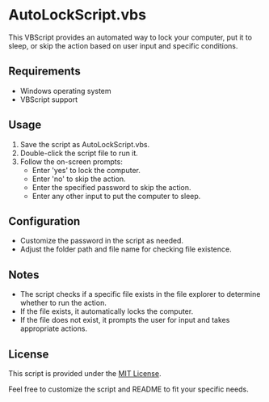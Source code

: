# AutoLockScript.vbs

This VBScript provides an automated way to lock your computer, put it to sleep, or skip the action based on user input and specific conditions.

## Requirements

- Windows operating system
- VBScript support

## Usage

1. Save the script as AutoLockScript.vbs.
2. Double-click the script file to run it.
3. Follow the on-screen prompts:
   - Enter 'yes' to lock the computer.
   - Enter 'no' to skip the action.
   - Enter the specified password to skip the action.
   - Enter any other input to put the computer to sleep.

## Configuration

- Customize the password in the script as needed.
- Adjust the folder path and file name for checking file existence.

## Notes

- The script checks if a specific file exists in the file explorer to determine whether to run the action.
- If the file exists, it automatically locks the computer.
- If the file does not exist, it prompts the user for input and takes appropriate actions.

## License

This script is provided under the [MIT License](LICENSE).

Feel free to customize the script and README to fit your specific needs.
